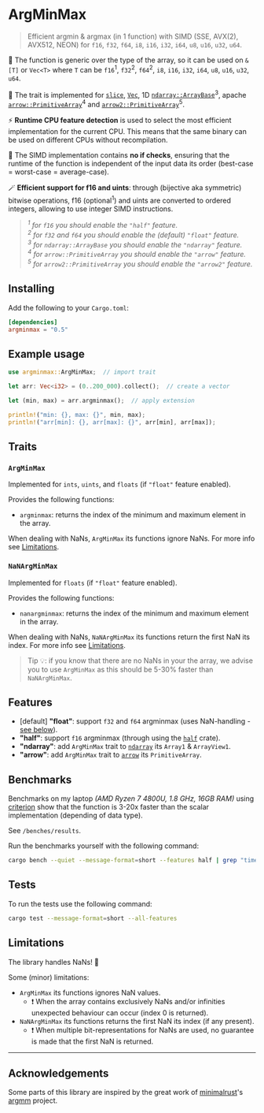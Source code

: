 # ArgMinMax
> Efficient argmin &amp; argmax (in 1 function) with SIMD (SSE, AVX(2), AVX512, NEON) for `f16`, `f32`, `f64`, `i8`, `i16`, `i32`, `i64`, `u8`, `u16`, `u32`, `u64`.

<!-- This project uses [SIMD](https://en.wikipedia.org/wiki/Single_instruction,_multiple_data) to compute argmin and argmax in a single function.   -->

🚀 The function is generic over the type of the array, so it can be used on `&[T]` or `Vec<T>` where `T` can be `f16`<sup>1</sup>, `f32`<sup>2</sup>, `f64`<sup>2</sup>, `i8`, `i16`, `i32`, `i64`, `u8`, `u16`, `u32`, `u64`.

🤝 The trait is implemented for [`slice`](https://doc.rust-lang.org/std/primitive.slice.html), [`Vec`](https://doc.rust-lang.org/std/vec/struct.Vec.html), 1D [`ndarray::ArrayBase`](https://docs.rs/ndarray/latest/ndarray/struct.ArrayBase.html)<sup>3</sup>, apache [`arrow::PrimitiveArray`](https://docs.rs/arrow/latest/arrow/array/struct.PrimitiveArray.html)<sup>4</sup> and [`arrow2::PrimitiveArray`](https://docs.rs/arrow2/latest/arrow2/array/struct.PrimitiveArray.html)<sup>5</sup>.

⚡ **Runtime CPU feature detection** is used to select the most efficient implementation for the current CPU. This means that the same binary can be used on different CPUs without recompilation. 

👀 The SIMD implementation contains **no if checks**, ensuring that the runtime of the function is independent of the input data its order (best-case = worst-case = average-case).

🪄 **Efficient support for f16 and uints**: through (bijective aka symmetric) bitwise operations, f16 (optional<sup>1</sup>) and uints are converted to ordered integers, allowing to use integer SIMD instructions.


> <i><sup>1</sup> for <code>f16</code> you should enable the `"half"` feature.</i>  
> <i><sup>2</sup> for <code>f32</code> and <code>f64</code> you should enable the (default) `"float"` feature.</i>  
> <i><sup>3</sup> for <code>ndarray::ArrayBase</code> you should enable the `"ndarray"` feature.</i>  
> <i><sup>4</sup> for <code>arrow::PrimitiveArray</code> you should enable the `"arrow"` feature.</i>  
> <i><sup>5</sup> for <code>arrow2::PrimitiveArray</code> you should enable the `"arrow2"` feature.</i>

## Installing

Add the following to your `Cargo.toml`:

```toml
[dependencies]
argminmax = "0.5"
```

## Example usage

```rust
use argminmax::ArgMinMax;  // import trait

let arr: Vec<i32> = (0..200_000).collect();  // create a vector

let (min, max) = arr.argminmax();  // apply extension

println!("min: {}, max: {}", min, max);
println!("arr[min]: {}, arr[max]: {}", arr[min], arr[max]);
```

## Traits

### `ArgMinMax`

Implemented for `ints`, `uints`, and `floats` (if `"float"` feature enabled).

Provides the following functions:
- `argminmax`: returns the index of the minimum and maximum element in the array.
<!-- - `argmin`: returns the index of the minimum element in the array. -->
<!-- - `argmax`: returns the index of the maximum element in the array. -->

When dealing with NaNs, `ArgMinMax` its functions ignore NaNs. For more info see [Limitations](#limitations).

### `NaNArgMinMax`

Implemented for `floats` (if `"float"` feature enabled).

Provides the following functions:
- `nanargminmax`: returns the index of the minimum and maximum element in the array.
<!-- - `nanargmin`: returns the index of the minimum element in the array. -->
<!-- - `nanargmax`: returns the index of the maximum element in the array. -->

When dealing with NaNs, `NaNArgMinMax` its functions return the first NaN its index. For more info see [Limitations](#limitations).

> Tip 💡: if you know that there are no NaNs in your the array, we advise you to use `ArgMinMax` as this should be 5-30% faster than `NaNArgMinMax`.


## Features
- [default] **"float"**: support `f32` and `f64` argminmax (uses NaN-handling - [see below](#limitations)).
- **"half"**: support `f16` argminmax (through using the [`half`](https://docs.rs/half/latest/half) crate).
- **"ndarray"**: add `ArgMinMax` trait to [`ndarray`](https://docs.rs/ndarray/latest/ndarray) its `Array1` & `ArrayView1`.
- **"arrow"**: add `ArgMinMax` trait to [`arrow`](https://docs.rs/arrow/latest/arrow) its `PrimitiveArray`.

## Benchmarks

Benchmarks on my laptop *(AMD Ryzen 7 4800U, 1.8 GHz, 16GB RAM)* using [criterion](https://github.com/bheisler/criterion.rs) show that the function is 3-20x faster than the scalar implementation (depending of data type).

See `/benches/results`.

<!-- *For example, finding the argmin & argmax in an array of 10,000,000  random `f32` elements is 3.5x faster than the scalar implementation (taking 2.4ms vs 8.5ms).* -->

Run the benchmarks yourself with the following command:
```bash
cargo bench --quiet --message-format=short --features half | grep "time:"
```

## Tests

To run the tests use the following command:
```bash
cargo test --message-format=short --all-features
```

## Limitations

The library handles NaNs! 🚀 

<!-- For NaN-handling there are two variants:
- **Ignore NaN**: NaNs are ignored and the index of the highest / lowest non-NaN value is returned.
- **Return NaN**: the first NaN value is returned. -->

Some (minor) limitations:
- `ArgMinMax` its functions ignores NaN values.
  - ❗ When the array contains exclusively NaNs and/or infinities unexpected behaviour can occur (index 0 is returned).
- `NaNArgMinMax` its functions returns the first NaN its index (if any present).
  - ❗ When multiple bit-representations for NaNs are used, no guarantee is made that the first NaN is returned.

---

## Acknowledgements

Some parts of this library are inspired by the great work of [minimalrust](https://github.com/minimalrust)'s [argmm](https://github.com/minimalrust/argmm) project.
